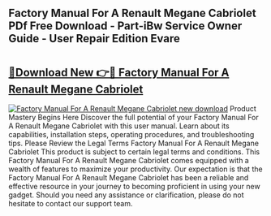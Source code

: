 ## Factory Manual For A Renault Megane Cabriolet PDf Free Download - Part-iBw Service Owner Guide - User Repair Edition Evare

# <h2><a href="http://bc68902.oget.top/?id=Factory+Manual+For+A+Renault+Megane+Cabriolet">🔗Download New 👉🔴 Factory Manual For A Renault Megane Cabriolet</a></h2>

[![Factory Manual For A Renault Megane Cabriolet new download](https://i.imgur.com/5g1atiW.png)](http://bc68902.oget.top/?id=Factory+Manual+For+A+Renault+Megane+Cabriolet)
Product Mastery Begins Here Discover the full potential of your Factory Manual For A Renault Megane Cabriolet with this user manual. Learn about its capabilities, installation steps, operating procedures, and troubleshooting tips. Please Review the Legal Terms Factory Manual For A Renault Megane Cabriolet This product is subject to certain legal terms and conditions. This Factory Manual For A Renault Megane Cabriolet comes equipped with a wealth of features to maximize your productivity. Our expectation is that the Factory Manual For A Renault Megane Cabriolet has been a reliable and effective resource in your journey to becoming proficient in using your new gadget. Should you need any assistance or clarification, please do not hesitate to contact our support team.
